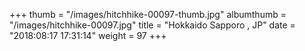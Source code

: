 +++
thumb = "/images/hitchhike-00097-thumb.jpg"
albumthumb = "/images/hitchhike-00097.jpg"
title = "Hokkaido Sapporo , JP"
date = "2018:08:17 17:31:14"
weight = 97
+++
